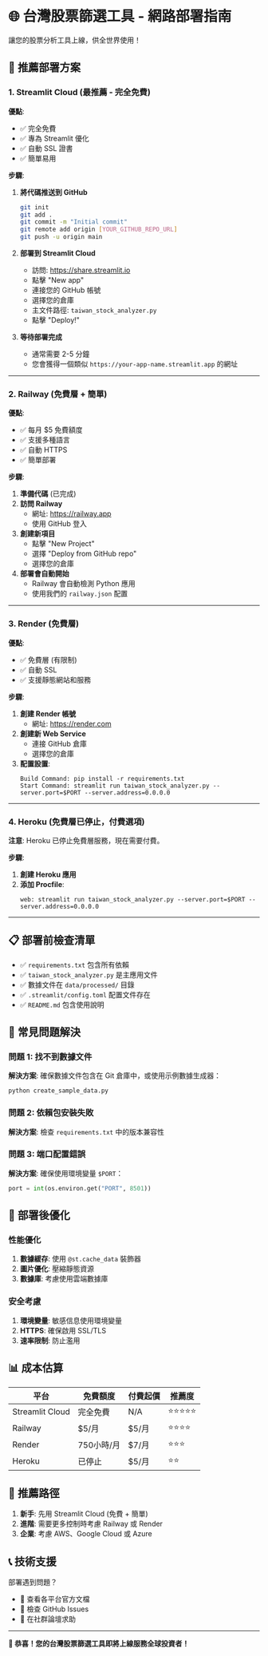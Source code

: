 # 🌐 台灣股票篩選工具 - 網路部署指南

讓您的股票分析工具上線，供全世界使用！

## 🚀 推薦部署方案

### 1. Streamlit Cloud (最推薦 - 完全免費)

**優點**: 
- ✅ 完全免費
- ✅ 專為 Streamlit 優化
- ✅ 自動 SSL 證書
- ✅ 簡單易用

**步驟**:
1. **將代碼推送到 GitHub**
   ```bash
   git init
   git add .
   git commit -m "Initial commit"
   git remote add origin [YOUR_GITHUB_REPO_URL]
   git push -u origin main
   ```

2. **部署到 Streamlit Cloud**
   - 訪問: https://share.streamlit.io
   - 點擊 "New app"
   - 連接您的 GitHub 帳號
   - 選擇您的倉庫
   - 主文件路徑: `taiwan_stock_analyzer.py`
   - 點擊 "Deploy!"

3. **等待部署完成**
   - 通常需要 2-5 分鐘
   - 您會獲得一個類似 `https://your-app-name.streamlit.app` 的網址

---

### 2. Railway (免費層 + 簡單)

**優點**:
- ✅ 每月 $5 免費額度
- ✅ 支援多種語言
- ✅ 自動 HTTPS
- ✅ 簡單部署

**步驟**:
1. **準備代碼** (已完成)
2. **訪問 Railway**
   - 網址: https://railway.app
   - 使用 GitHub 登入
3. **創建新項目**
   - 點擊 "New Project"
   - 選擇 "Deploy from GitHub repo"
   - 選擇您的倉庫
4. **部署會自動開始**
   - Railway 會自動檢測 Python 應用
   - 使用我們的 `railway.json` 配置

---

### 3. Render (免費層)

**優點**:
- ✅ 免費層 (有限制)
- ✅ 自動 SSL
- ✅ 支援靜態網站和服務

**步驟**:
1. **創建 Render 帳號**
   - 網址: https://render.com
2. **創建新 Web Service**
   - 連接 GitHub 倉庫
   - 選擇您的倉庫
3. **配置設置**:
   ```
   Build Command: pip install -r requirements.txt
   Start Command: streamlit run taiwan_stock_analyzer.py --server.port=$PORT --server.address=0.0.0.0
   ```

---

### 4. Heroku (免費層已停止，付費選項)

**注意**: Heroku 已停止免費層服務，現在需要付費。

**步驟**:
1. **創建 Heroku 應用**
2. **添加 Procfile**:
   ```
   web: streamlit run taiwan_stock_analyzer.py --server.port=$PORT --server.address=0.0.0.0
   ```

---

## 📋 部署前檢查清單

- ✅ `requirements.txt` 包含所有依賴
- ✅ `taiwan_stock_analyzer.py` 是主應用文件
- ✅ 數據文件在 `data/processed/` 目錄
- ✅ `.streamlit/config.toml` 配置文件存在
- ✅ `README.md` 包含使用說明

## 🔧 常見問題解決

### 問題 1: 找不到數據文件
**解決方案**: 確保數據文件包含在 Git 倉庫中，或使用示例數據生成器：
```bash
python create_sample_data.py
```

### 問題 2: 依賴包安裝失敗
**解決方案**: 檢查 `requirements.txt` 中的版本兼容性

### 問題 3: 端口配置錯誤
**解決方案**: 確保使用環境變量 `$PORT`：
```python
port = int(os.environ.get("PORT", 8501))
```

## 🌟 部署後優化

### 性能優化
1. **數據緩存**: 使用 `@st.cache_data` 裝飾器
2. **圖片優化**: 壓縮靜態資源
3. **數據庫**: 考慮使用雲端數據庫

### 安全考慮
1. **環境變量**: 敏感信息使用環境變量
2. **HTTPS**: 確保啟用 SSL/TLS
3. **速率限制**: 防止濫用

## 📊 成本估算

| 平台 | 免費額度 | 付費起價 | 推薦度 |
|------|----------|----------|--------|
| Streamlit Cloud | 完全免費 | N/A | ⭐⭐⭐⭐⭐ |
| Railway | $5/月 | $5/月 | ⭐⭐⭐⭐ |
| Render | 750小時/月 | $7/月 | ⭐⭐⭐ |
| Heroku | 已停止 | $5/月 | ⭐⭐ |

## 🎯 推薦路徑

1. **新手**: 先用 Streamlit Cloud (免費 + 簡單)
2. **進階**: 需要更多控制時考慮 Railway 或 Render
3. **企業**: 考慮 AWS、Google Cloud 或 Azure

## 📞 技術支援

部署遇到問題？
- 📖 查看各平台官方文檔
- 🐛 檢查 GitHub Issues
- 💬 在社群論壇求助

---

**🎉 恭喜！您的台灣股票篩選工具即將上線服務全球投資者！** 